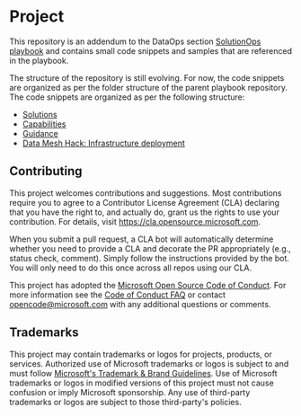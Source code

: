 # Project

This repository is an addendum to the DataOps section [SolutionOps playbook](https://playbook.microsoft.com/code-with-dataops/) and contains small code snippets and samples that are referenced in the playbook.

The structure of the repository is still evolving. For now, the code snippets are organized as per the folder structure of the parent playbook repository. The code snippets are organized as per the following structure:

- [Solutions](./solutions/README.md)
- [Capabilities](./capabilities/README.md)
- [Guidance](./guidance/README.md)
- [Data Mesh Hack: Infrastructure deployment](./hackhub/data-mesh-hack/deployment.md)

## Contributing

This project welcomes contributions and suggestions.  Most contributions require you to agree to a
Contributor License Agreement (CLA) declaring that you have the right to, and actually do, grant us
the rights to use your contribution. For details, visit https://cla.opensource.microsoft.com.

When you submit a pull request, a CLA bot will automatically determine whether you need to provide
a CLA and decorate the PR appropriately (e.g., status check, comment). Simply follow the instructions
provided by the bot. You will only need to do this once across all repos using our CLA.

This project has adopted the [Microsoft Open Source Code of Conduct](https://opensource.microsoft.com/codeofconduct/).
For more information see the [Code of Conduct FAQ](https://opensource.microsoft.com/codeofconduct/faq/) or
contact [opencode@microsoft.com](mailto:opencode@microsoft.com) with any additional questions or comments.

## Trademarks

This project may contain trademarks or logos for projects, products, or services. Authorized use of Microsoft 
trademarks or logos is subject to and must follow 
[Microsoft's Trademark & Brand Guidelines](https://www.microsoft.com/en-us/legal/intellectualproperty/trademarks/usage/general).
Use of Microsoft trademarks or logos in modified versions of this project must not cause confusion or imply Microsoft sponsorship.
Any use of third-party trademarks or logos are subject to those third-party's policies.
